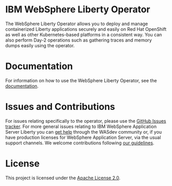 # IBM WebSphere Liberty Operator

The WebSphere Liberty Operator allows you to deploy and manage containerized Liberty applications securely and easily on Red Hat OpenShift as well as other Kubernetes-based platforms in a consistent way. You can also perform Day-2 operations such as gathering traces and memory dumps easily using the operator.

# Documentation

For information on how to use the WebSphere Liberty Operator, see the [documentation](https://ibm.biz/wlo-docs).

# Issues and Contributions

For issues relating specifically to the operator, please use the [GitHub Issues tracker](https://github.com/WASdev/websphere-liberty-operator/issues). For more general issues relating to IBM WebSphere Application Server Liberty you can [get help](https://developer.ibm.com/wasdev/help/) through the WASdev community or, if you have production licenses for WebSphere Application Server, via the usual support channels. We welcome contributions following [our guidelines](https://github.com/WASdev/wasdev.github.io/blob/master/CONTRIBUTING.md).

# License

This project is licensed under the [Apache License 2.0](LICENSE).
